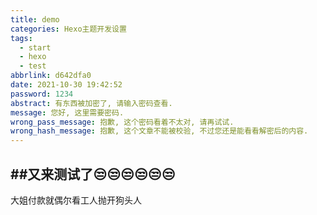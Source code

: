 ```yaml
---
title: demo
categories: Hexo主题开发设置
tags:
  - start
  - hexo
  - test
abbrlink: d642dfa0
date: 2021-10-30 19:42:52
password: 1234
abstract: 有东西被加密了, 请输入密码查看.
message: 您好, 这里需要密码.
wrong_pass_message: 抱歉, 这个密码看着不太对, 请再试试.
wrong_hash_message: 抱歉, 这个文章不能被校验, 不过您还是能看看解密后的内容.
---
```

##又来测试了😒😒😒😒😒😒
------
<!--more-->
大姐付款就偶尔看工人抛开狗头人
